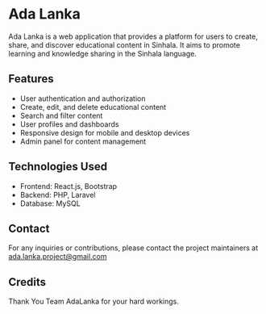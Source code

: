 # Ada Lanka

Ada Lanka is a web application that provides a platform for users to create, share, and discover educational content in Sinhala. It aims to promote learning and knowledge sharing in the Sinhala language.

## Features

- User authentication and authorization
- Create, edit, and delete educational content
- Search and filter content
- User profiles and dashboards
- Responsive design for mobile and desktop devices
- Admin panel for content management

## Technologies Used

- Frontend: React.js, Bootstrap
- Backend: PHP, Laravel
- Database: MySQL

## Contact
For any inquiries or contributions, please contact the project maintainers at [ada.lanka.project@gmail.com](mailto:ada.lanka.project@gmail.com)

## Credits
Thank You Team AdaLanka for your hard workings.